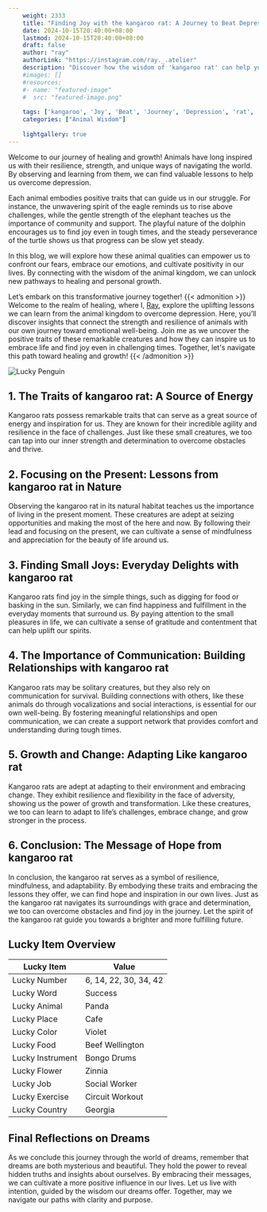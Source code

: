 ```yaml
---
    weight: 2333
    title: "Finding Joy with the kangaroo rat: A Journey to Beat Depression"  # Assuming 'title' column exists
    date: 2024-10-15T20:40:00+08:00
    lastmod: 2024-10-15T20:40:00+08:00
    draft: false
    author: "ray"
    authorLink: "https://instagram.com/ray._.atelier"
    description: "Discover how the wisdom of 'kangaroo rat' can help you overcome depression and find joy in your life journey."
    #images: []
    #resources:
    #- name: "featured-image"
    #  src: "featured-image.png"
    
    tags: ['kangaroo', 'Joy', 'Beat', 'Journey', 'Depression', 'rat', 'Finding']
    categories: ["Animal Wisdom"]
    
    lightgallery: true
---
```

    
Welcome to our journey of healing and growth! Animals have long inspired us with their resilience, strength, and unique ways of navigating the world. By observing and learning from them, we can find valuable lessons to help us overcome depression.

Each animal embodies positive traits that can guide us in our struggle. For instance, the unwavering spirit of the eagle reminds us to rise above challenges, while the gentle strength of the elephant teaches us the importance of community and support. The playful nature of the dolphin encourages us to find joy even in tough times, and the steady perseverance of the turtle shows us that progress can be slow yet steady.

In this blog, we will explore how these animal qualities can empower us to confront our fears, embrace our emotions, and cultivate positivity in our lives. By connecting with the wisdom of the animal kingdom, we can unlock new pathways to healing and personal growth.

Let’s embark on this transformative journey together!
{{< admonition >}}
Welcome to the realm of healing, where I, [Ray](https://instagram.com/ray._.atelier), explore the uplifting lessons we can learn from the animal kingdom to overcome depression. Here, you’ll discover insights that connect the strength and resilience of animals with our own journey toward emotional well-being. Join me as we uncover the positive traits of these remarkable creatures and how they can inspire us to embrace life and find joy even in challenging times. Together, let's navigate this path toward healing and growth!
{{< /admonition >}}

![Lucky Penguin](https://cdn.pixabay.com/photo/2024/09/07/02/34/penguins-9028827_1280.jpg "Lucky Penguin")

## 1. The Traits of kangaroo rat: A Source of Energy
Kangaroo rats possess remarkable traits that can serve as a great source of energy and inspiration for us. They are known for their incredible agility and resilience in the face of challenges. Just like these small creatures, we too can tap into our inner strength and determination to overcome obstacles and thrive.

## 2. Focusing on the Present: Lessons from kangaroo rat in Nature
Observing the kangaroo rat in its natural habitat teaches us the importance of living in the present moment. These creatures are adept at seizing opportunities and making the most of the here and now. By following their lead and focusing on the present, we can cultivate a sense of mindfulness and appreciation for the beauty of life around us.

## 3. Finding Small Joys: Everyday Delights with kangaroo rat
Kangaroo rats find joy in the simple things, such as digging for food or basking in the sun. Similarly, we can find happiness and fulfillment in the everyday moments that surround us. By paying attention to the small pleasures in life, we can cultivate a sense of gratitude and contentment that can help uplift our spirits.

## 4. The Importance of Communication: Building Relationships with kangaroo rat
Kangaroo rats may be solitary creatures, but they also rely on communication for survival. Building connections with others, like these animals do through vocalizations and social interactions, is essential for our own well-being. By fostering meaningful relationships and open communication, we can create a support network that provides comfort and understanding during tough times.

## 5. Growth and Change: Adapting Like kangaroo rat
Kangaroo rats are adept at adapting to their environment and embracing change. They exhibit resilience and flexibility in the face of adversity, showing us the power of growth and transformation. Like these creatures, we too can learn to adapt to life’s challenges, embrace change, and grow stronger in the process.

## 6. Conclusion: The Message of Hope from kangaroo rat
In conclusion, the kangaroo rat serves as a symbol of resilience, mindfulness, and adaptability. By embodying these traits and embracing the lessons they offer, we can find hope and inspiration in our own lives. Just as the kangaroo rat navigates its surroundings with grace and determination, we too can overcome obstacles and find joy in the journey. Let the spirit of the kangaroo rat guide you towards a brighter and more fulfilling future.


## Lucky Item Overview
| Lucky Item          | Value              |
|---------------|--------------------|
| Lucky Number        | 6, 14, 22, 30, 34, 42  |
| Lucky Word          | Success |
| Lucky Animal        | Panda |
| Lucky Place         | Cafe     |
| Lucky Color         | Violet     |
| Lucky Food          | Beef Wellington      |
| Lucky Instrument    | Bongo Drums |
| Lucky Flower        | Zinnia    |
| Lucky Job           | Social Worker       |
| Lucky Exercise      | Circuit Workout  |
| Lucky Country       | Georgia    |


##  Final Reflections on Dreams

As we conclude this journey through the world of dreams, remember that dreams are both mysterious and beautiful. They hold the power to reveal hidden truths and insights about ourselves. By embracing their messages, we can cultivate a more positive influence in our lives. Let us live with intention, guided by the wisdom our dreams offer. Together, may we navigate our paths with clarity and purpose.
